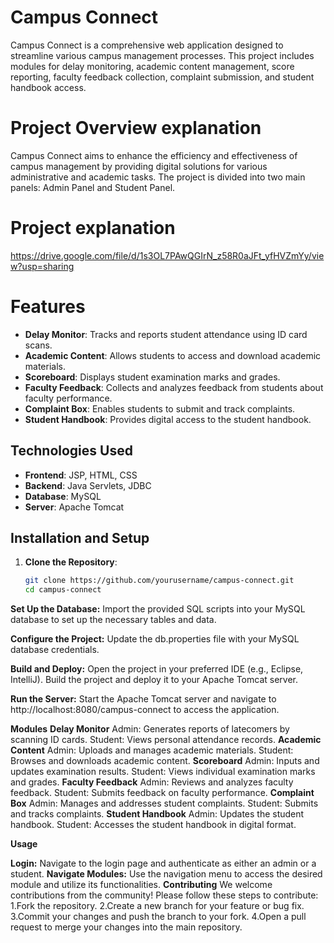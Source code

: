 # Campus Connect

Campus Connect is a comprehensive web application designed to streamline various campus management processes. This project includes modules for delay monitoring, academic content management, score reporting, faculty feedback collection, complaint submission, and student handbook access.

# Project Overview explanation

Campus Connect aims to enhance the efficiency and effectiveness of campus management by providing digital solutions for various administrative and academic tasks. The project is divided into two main panels: Admin Panel and Student Panel.

# Project explanation

https://drive.google.com/file/d/1s3OL7PAwQGIrN_z58R0aJFt_yfHVZmYy/view?usp=sharing

# Features

- **Delay Monitor**: Tracks and reports student attendance using ID card scans.
- **Academic Content**: Allows students to access and download academic materials.
- **Scoreboard**: Displays student examination marks and grades.
- **Faculty Feedback**: Collects and analyzes feedback from students about faculty performance.
- **Complaint Box**: Enables students to submit and track complaints.
- **Student Handbook**: Provides digital access to the student handbook.

## Technologies Used

- **Frontend**: JSP, HTML, CSS
- **Backend**: Java Servlets, JDBC
- **Database**: MySQL
- **Server**: Apache Tomcat

## Installation and Setup

1. **Clone the Repository**:
   ```bash
   git clone https://github.com/yourusername/campus-connect.git
   cd campus-connect
   
**Set Up the Database:**
Import the provided SQL scripts into your MySQL database to set up the necessary tables and data.

**Configure the Project:**
Update the db.properties file with your MySQL database credentials.

**Build and Deploy:**
Open the project in your preferred IDE (e.g., Eclipse, IntelliJ).
Build the project and deploy it to your Apache Tomcat server.

**Run the Server:**
Start the Apache Tomcat server and navigate to http://localhost:8080/campus-connect to access the application.

**Modules**
**Delay Monitor**
Admin: Generates reports of latecomers by scanning ID cards.
Student: Views personal attendance records.
**Academic Content**
Admin: Uploads and manages academic materials.
Student: Browses and downloads academic content.
**Scoreboard**
Admin: Inputs and updates examination results.
Student: Views individual examination marks and grades.
**Faculty Feedback**
Admin: Reviews and analyzes faculty feedback.
Student: Submits feedback on faculty performance.
**Complaint Box**
Admin: Manages and addresses student complaints.
Student: Submits and tracks complaints.
**Student Handbook**
Admin: Updates the student handbook.
Student: Accesses the student handbook in digital format.

**Usage**

**Login:**
Navigate to the login page and authenticate as either an admin or a student.
**Navigate Modules:**
Use the navigation menu to access the desired module and utilize its functionalities.
**Contributing**
We welcome contributions from the community! Please follow these steps to contribute:
1.Fork the repository.
2.Create a new branch for your feature or bug fix.
3.Commit your changes and push the branch to your fork.
4.Open a pull request to merge your changes into the main repository.
